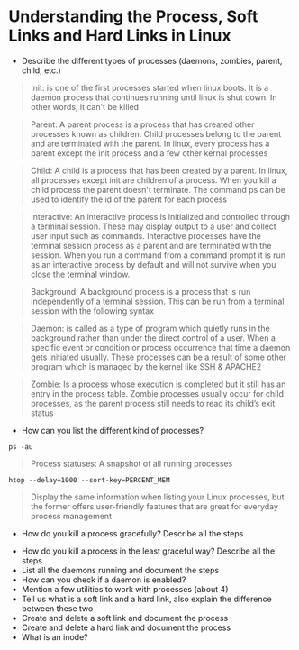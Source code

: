 # Understanding  the Process, Soft Links and Hard Links in Linux  
* Describe the different types of processes (daemons, zombies, parent, child, etc.)  
>Init: is one of the first processes started when linux boots. It is a daemon process that continues running until linux is shut down. In other words, it can't be killed  

>Parent: A parent process is a process that has created other processes known as children. Child processes belong to the parent and are terminated with the parent. In linux, every process has a parent except the init process and a few other kernal processes  

>Child: A child is a process that has been created by a parent. In linux, all processes except init are children of a process. When you kill a child process the parent doesn't terminate. The command ps can be used to identify the id of the parent for each process  

>Interactive: An interactive process is initialized and controlled through a terminal session. These may display output to a user and collect user input such as commands. Interactive processes have the terminal session process as a parent and are terminated with the session. When you run a command from a command prompt it is run as an interactive process by default and will not survive when you close the terminal window.  

>Background:  A background process is a process that is run independently of a terminal session. This can be run from a terminal session with the following syntax  

>Daemon: is called as a type of program which quietly runs in the background rather than under the direct control of a user. When a specific event or condition or process occurrence that time a daemon gets initiated usually. These processes can be a result of some other program which is managed by the kernel like SSH & APACHE2  

>Zombie: Is a process whose execution is completed but it still has an entry in the process table. Zombie processes usually occur for child processes, as the parent process still needs to read its child’s exit status  

* How can you list the different kind of processes?  
```
ps -au
```
>Process statuses: A snapshot of all running processes  
```
htop --delay=1000 --sort-key=PERCENT_MEM
```
>Display the same information when listing your Linux processes, but the former offers user-friendly features that are great for everyday process management  

* How do you kill a process gracefully? Describe all the steps  
>
* How do you kill a process in the least graceful way? Describe all the steps
* List all the daemons running and document the steps
* How can you check if a daemon is enabled?
* Mention a few utilities to work with processes (about 4)
* Tell us what is a soft link and a hard link, also explain the difference between these two
* Create and delete a soft link and document the process
* Create and delete a hard link and document the process
* What is an inode?